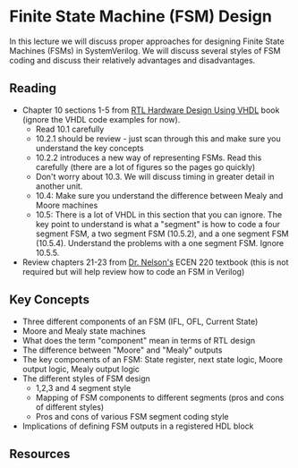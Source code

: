 # Finite State Machine (FSM) Design

In this lecture we will discuss proper approaches for designing Finite State Machines (FSMs) in SystemVerilog.
We will discuss several styles of FSM coding and discuss their relatively advantages and disadvantages.

## Reading

* Chapter 10 sections 1-5 from [RTL Hardware Design Using VHDL](http://search.lib.byu.edu/byu/record/sfx.3578786?holding=i9vahb2m4z7qvbf3) book (ignore the VHDL code examples for now).
    * Read 10.1 carefully
    * 10.2.1 should be review - just scan through this and make sure you understand the key concepts
    * 10.2.2 introduces a new way of representing FSMs. Read this carefully (there are a lot of figures so the pages go quickly)
    * Don't worry about 10.3. We will discuss timing in greater detail in another unit.
    * 10.4: Make sure you understand the difference between Mealy and Moore machines
    * 10.5: There is a lot of VHDL in this section that you can ignore. The key point to understand is what a "segment" is how to code a four segment FSM, a two segment FSM (10.5.2), and a one segment FSM (10.5.4). Understand the problems with a one segment FSM. Ignore 10.5.5.
* Review chapters 21-23 from [Dr. Nelson's](https://www.amazon.com/Designing-Digital-Systems-SystemVerilog-v2-1-ebook/dp/B091BBVG4C/ref=sr_1_1?crid=3TUDSUSI1BURK&keywords=Designing+Digital+Systems+With+SystemVerilog+%28v2.1%29&qid=1662573889&s=digital-text&sprefix=designing+digital+systems+with+systemverilog+v2.1+%2Cdigital-text%2C89&sr=1-1) ECEN 220 textbook (this is not required but will help review how to code an FSM in Verilog)

## Key Concepts

* Three different components of an FSM (IFL, OFL, Current State)
* Moore and Mealy state machines
* What does the term "component" mean in terms of RTL design
* The difference between "Moore" and "Mealy" outputs
* The key components of an FSM: State register, next state logic, Moore output logic, Mealy output logic
* The different styles of FSM design
    * 1,2,3 and 4 segment style
    * Mapping of FSM components to different segments (pros and cons of different styles)
    * Pros and cons of various FSM segment coding style
* Implications of defining FSM outputs in a registered HDL block

## Resources


